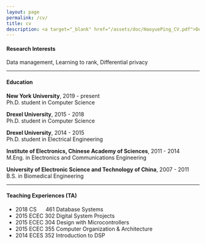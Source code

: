 ```yaml
---
layout: page
permalink: /cv/
title: cv
description: <a target="_blank" href="/assets/doc/HaoyuePing_CV.pdf">Download Full Curriculum Vitae (PDF)</a>
---
```


#### Research Interests
Data management, Learning to rank, Differential privacy

---

#### Education
**New York University**, 2019 - present <br>
Ph.D. student in Computer Science

**Drexel University**, 2015 - 2018 <br>
Ph.D. student in Computer Science

**Drexel University**, 2014 - 2015 <br>
Ph.D. student in Electrical Engineering

**Institute of Electronics, Chinese Academy of Sciences**, 2011 - 2014 <br>
M.Eng. in Electronics and Communications Engineering

**University of Electronic Science and Technology of China**, 2007 - 2011 <br>
B.S. in Biomedical Engineering

---

#### Teaching Experiences (TA)
- 2018 CS &nbsp;&nbsp;&nbsp;&nbsp; 461 Database Systems
- 2015 ECEC 302 Digital System Projects
- 2015 ECEC 304 Design with Microcontrollers
- 2015 ECEC 355 Computer Organization & Architecture
- 2014 ECES 352 Introduction to DSP
